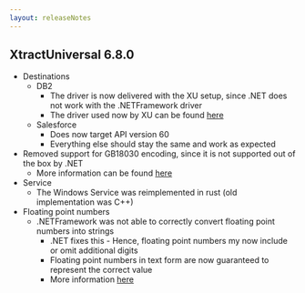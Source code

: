 ```yaml
---
layout: releaseNotes
---
```


## XtractUniversal 6.8.0

- Destinations
  - DB2
    - The driver is now delivered with the XU setup, since .NET does not work with the .NETFramework driver
    - The driver used now by XU can be found [here](https://www.nuget.org/packages/Net.IBM.Data.Db2/)
  - Salesforce
    - Does now target API version 60
    - Everything else should stay the same and work as expected
- Removed support for GB18030 encoding, since it is not supported out of the box by .NET
  - More information can be found [here](https://github.com/dotnet/runtime/issues/91068)
- Service
  - The Windows Service was reimplemented in rust (old implementation was C++)
- Floating point numbers
  - .NETFramework was not able to correctly convert floating point numbers into strings
    - .NET fixes this - Hence, floating point numbers my now include or omit additional digits
    - Floating point numbers in text form are now guaranteed to represent the correct value
    - More information [here](https://github.com/dotnet/coreclr/pull/22040)